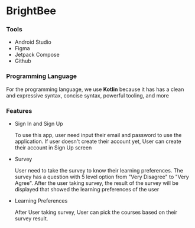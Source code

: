 <h1>BrightBee</h1>
<h3>Tools</h3>
<ul>
  <li>Android Studio</li>
  <li>Figma</li>
  <li>Jetpack Compose</li>
  <li>Github</li>
</ul>
<h3>Programming Language</h3>
For the programming language, we use <b>Kotlin</b> because it has has a clean and expressive syntax,  concise syntax, powerful tooling, and more
<h3>Features</h3>
 <ul>
   <li>Sign In and Sign Up</li>
    <p>To use this app, user need input their email and password to use the application. If user doesn't create their account yet, User can create their account in Sign Up screen</p>
   <li>Survey</li>
    <p>User need to take the survey to know their learning preferences. The survey has a question with 5 level option from "Very Disagree" to "Very Agree". After the user taking survey, the result of the survey will be displayed that showed the learning preferences of the user</p>
   <li>Learning Preferences</li>
  <p>After User taking survey, User can pick the courses based on their survey result.</p>
   
 
   
